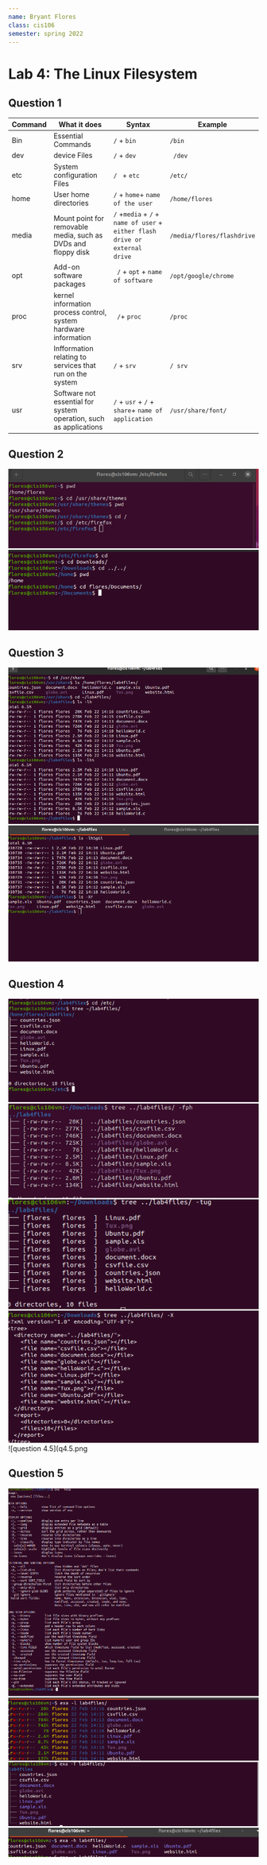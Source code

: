 ```yaml
---
name: Bryant Flores
class: cis106
semester: spring 2022
---
```


# Lab 4: The Linux Filesystem 

## Question 1

| Command | What it does | Syntax | Example |
|---------|--------------|--------|---------|
|     Bin | Essential Commands   |` / ` + `bin`|`/bin `|
|   dev   | device Files  |` / ` + `dev` |` /dev`|
|   etc   | System configuration Files |`/ ` + `etc`|`/etc/ `|
|   home  | User home directories |`/` + `home`+ `name of the user` |`/home/flores`|
| media   | Mount point for removable media, such as DVDs and floppy disk  |`/` +`media` + `/` + `name of user` + `either flash drive or external drive`|`/media/flores/flashdrive`|
|    opt  |  Add-on software packages   |` /` + `opt` + `name of software `|`/opt/google/chrome`|
|  proc   | kernel information process control, system hardware information  |` /`+ `proc`|` /proc `|
| srv     | Infformation relating to services that run on the system |` / ` + `srv` |`/ srv       `|
| usr     | Software not essential for system operation, such as applications |`/` +  ` usr ` + `/` + `share`+ `name of application`|`/usr/share/font/ `|

## Question 2
![question 2.1](q2.png)
![question 2.2](q2.2.png)


## Question 3
![question 3.1](q3.1.png)
![question 3.2](q3.2.png)

## Question 4
![question 4.1](q4.1.png)
![question 4.2](q4.2.png)
![question 4.3](q4.3.png)
![question 4.4](q4.4.png)
![question 4.5](q4.5.png

## Question 5 
![question 5.1](q5.1.png)
![question 5.2](q5.2.png)
![question 5.3](q5.3.png)
![question 5.4](q5.4.png)


